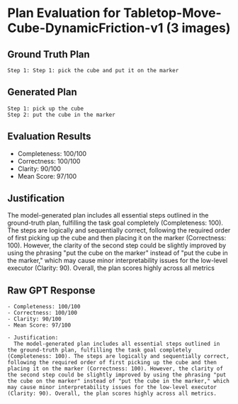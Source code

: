 # Plan Evaluation for Tabletop-Move-Cube-DynamicFriction-v1 (3 images)

## Ground Truth Plan
```
Step 1: Step 1: pick the cube and put it on the marker
```

## Generated Plan
```
Step 1: pick up the cube
Step 2: put the cube in the marker
```

## Evaluation Results
- Completeness: 100/100
- Correctness: 100/100
- Clarity: 90/100
- Mean Score: 97/100

## Justification
The model-generated plan includes all essential steps outlined in the ground-truth plan, fulfilling the task goal completely (Completeness: 100). The steps are logically and sequentially correct, following the required order of first picking up the cube and then placing it on the marker (Correctness: 100). However, the clarity of the second step could be slightly improved by using the phrasing "put the cube on the marker" instead of "put the cube in the marker," which may cause minor interpretability issues for the low-level executor (Clarity: 90). Overall, the plan scores highly across all metrics

## Raw GPT Response
```
- Completeness: 100/100  
- Correctness: 100/100  
- Clarity: 90/100  
- Mean Score: 97/100  

- Justification:  
  The model-generated plan includes all essential steps outlined in the ground-truth plan, fulfilling the task goal completely (Completeness: 100). The steps are logically and sequentially correct, following the required order of first picking up the cube and then placing it on the marker (Correctness: 100). However, the clarity of the second step could be slightly improved by using the phrasing "put the cube on the marker" instead of "put the cube in the marker," which may cause minor interpretability issues for the low-level executor (Clarity: 90). Overall, the plan scores highly across all metrics.
```
